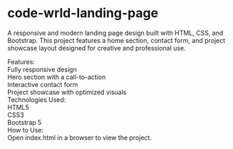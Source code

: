 # code-wrld-landing-page
A responsive and modern landing page design built with HTML, CSS, and Bootstrap. This project features a home section, contact form, and project showcase layout designed for creative and professional use.

Features:
<br>
  Fully responsive design <br>
  Hero section with a call-to-action <br>
  Interactive contact form <br>
  Project showcase with optimized visuals <br>
Technologies Used: <br>
HTML5 <br>
CSS3 <br>
Bootstrap 5 <br>
How to Use: <br>
Open index.html in a browser to view the project. <br>
